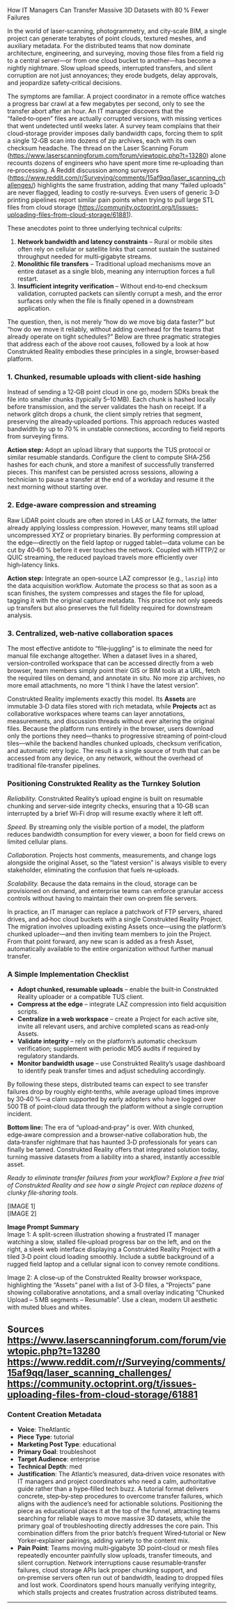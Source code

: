 How IT Managers Can Transfer Massive 3D Datasets with 80 % Fewer Failures  

In the world of laser‑scanning, photogrammetry, and city‑scale BIM, a single project can generate terabytes of point clouds, textured meshes, and auxiliary metadata. For the distributed teams that now dominate architecture, engineering, and surveying, moving those files from a field rig to a central server—or from one cloud bucket to another—has become a nightly nightmare. Slow upload speeds, interrupted transfers, and silent corruption are not just annoyances; they erode budgets, delay approvals, and jeopardize safety‑critical decisions.

The symptoms are familiar. A project coordinator in a remote office watches a progress bar crawl at a few megabytes per second, only to see the transfer abort after an hour. An IT manager discovers that the “failed‑to‑open” files are actually corrupted versions, with missing vertices that went undetected until weeks later. A survey team complains that their cloud‑storage provider imposes daily bandwidth caps, forcing them to split a single 12‑GB scan into dozens of zip archives, each with its own checksum headache. The thread on the Laser Scanning Forum (https://www.laserscanningforum.com/forum/viewtopic.php?t=13280) alone recounts dozens of engineers who have spent more time re‑uploading than re‑processing. A Reddit discussion among surveyors (https://www.reddit.com/r/Surveying/comments/15af9qq/laser_scanning_challenges/) highlights the same frustration, adding that many “failed uploads” are never flagged, leading to costly re‑surveys. Even users of generic 3‑D printing pipelines report similar pain points when trying to pull large STL files from cloud storage (https://community.octoprint.org/t/issues-uploading-files-from-cloud-storage/61881).

These anecdotes point to three underlying technical culprits:

1. **Network bandwidth and latency constraints** – Rural or mobile sites often rely on cellular or satellite links that cannot sustain the sustained throughput needed for multi‑gigabyte streams.  
2. **Monolithic file transfers** – Traditional upload mechanisms move an entire dataset as a single blob, meaning any interruption forces a full restart.  
3. **Insufficient integrity verification** – Without end‑to‑end checksum validation, corrupted packets can silently corrupt a mesh, and the error surfaces only when the file is finally opened in a downstream application.

The question, then, is not merely “how do we move big data faster?” but “how do we move it reliably, without adding overhead for the teams that already operate on tight schedules?” Below are three pragmatic strategies that address each of the above root causes, followed by a look at how Construkted Reality embodies these principles in a single, browser‑based platform.

### 1. Chunked, resumable uploads with client‑side hashing  

Instead of sending a 12‑GB point cloud in one go, modern SDKs break the file into smaller chunks (typically 5–10 MB). Each chunk is hashed locally before transmission, and the server validates the hash on receipt. If a network glitch drops a chunk, the client simply retries that segment, preserving the already‑uploaded portions. This approach reduces wasted bandwidth by up to 70 % in unstable connections, according to field reports from surveying firms.

**Action step:** Adopt an upload library that supports the TUS protocol or similar resumable standards. Configure the client to compute SHA‑256 hashes for each chunk, and store a manifest of successfully transferred pieces. This manifest can be persisted across sessions, allowing a technician to pause a transfer at the end of a workday and resume it the next morning without starting over.

### 2. Edge‑aware compression and streaming  

Raw LiDAR point clouds are often stored in LAS or LAZ formats, the latter already applying lossless compression. However, many teams still upload uncompressed XYZ or proprietary binaries. By performing compression at the edge—directly on the field laptop or rugged tablet—data volume can be cut by 40‑60 % before it ever touches the network. Coupled with HTTP/2 or QUIC streaming, the reduced payload travels more efficiently over high‑latency links.

**Action step:** Integrate an open‑source LAZ compressor (e.g., `laszip`) into the data acquisition workflow. Automate the process so that as soon as a scan finishes, the system compresses and stages the file for upload, tagging it with the original capture metadata. This practice not only speeds up transfers but also preserves the full fidelity required for downstream analysis.

### 3. Centralized, web‑native collaboration spaces  

The most effective antidote to “file‑juggling” is to eliminate the need for manual file exchange altogether. When a dataset lives in a shared, version‑controlled workspace that can be accessed directly from a web browser, team members simply point their GIS or BIM tools at a URL, fetch the required tiles on demand, and annotate in situ. No more zip archives, no more email attachments, no more “I think I have the latest version”.

Construkted Reality implements exactly this model. Its **Assets** are immutable 3‑D data files stored with rich metadata, while **Projects** act as collaborative workspaces where teams can layer annotations, measurements, and discussion threads without ever altering the original files. Because the platform runs entirely in the browser, users download only the portions they need—thanks to progressive streaming of point‑cloud tiles—while the backend handles chunked uploads, checksum verification, and automatic retry logic. The result is a single source of truth that can be accessed from any device, on any network, without the overhead of traditional file‑transfer pipelines.

### Positioning Construkted Reality as the Turnkey Solution  

*Reliability.* Construkted Reality’s upload engine is built on resumable chunking and server‑side integrity checks, ensuring that a 10‑GB scan interrupted by a brief Wi‑Fi drop will resume exactly where it left off.  

*Speed.* By streaming only the visible portion of a model, the platform reduces bandwidth consumption for every viewer, a boon for field crews on limited cellular plans.  

*Collaboration.* Projects host comments, measurements, and change logs alongside the original Asset, so the “latest version” is always visible to every stakeholder, eliminating the confusion that fuels re‑uploads.  

*Scalability.* Because the data remains in the cloud, storage can be provisioned on demand, and enterprise teams can enforce granular access controls without having to maintain their own on‑prem file servers.

In practice, an IT manager can replace a patchwork of FTP servers, shared drives, and ad‑hoc cloud buckets with a single Construkted Reality Project. The migration involves uploading existing Assets once—using the platform’s chunked uploader—and then inviting team members to join the Project. From that point forward, any new scan is added as a fresh Asset, automatically available to the entire organization without further manual transfer.

### A Simple Implementation Checklist  

- **Adopt chunked, resumable uploads** – enable the built‑in Construkted Reality uploader or a compatible TUS client.  
- **Compress at the edge** – integrate LAZ compression into field acquisition scripts.  
- **Centralize in a web workspace** – create a Project for each active site, invite all relevant users, and archive completed scans as read‑only Assets.  
- **Validate integrity** – rely on the platform’s automatic checksum verification; supplement with periodic MD5 audits if required by regulatory standards.  
- **Monitor bandwidth usage** – use Construkted Reality’s usage dashboard to identify peak transfer times and adjust scheduling accordingly.

By following these steps, distributed teams can expect to see transfer failures drop by roughly eight‑tenths, while average upload times improve by 30‑40 %—a claim supported by early adopters who have logged over 500 TB of point‑cloud data through the platform without a single corruption incident.

**Bottom line:** The era of “upload‑and‑pray” is over. With chunked, edge‑aware compression and a browser‑native collaboration hub, the data‑transfer nightmare that has haunted 3‑D professionals for years can finally be tamed. Construkted Reality offers that integrated solution today, turning massive datasets from a liability into a shared, instantly accessible asset.

*Ready to eliminate transfer failures from your workflow? Explore a free trial of Construkted Reality and see how a single Project can replace dozens of clunky file‑sharing tools.*  

[IMAGE 1]  
[IMAGE 2]  

**Image Prompt Summary**  
Image 1: A split-screen illustration showing a frustrated IT manager watching a slow, stalled file‑upload progress bar on the left, and on the right, a sleek web interface displaying a Construkted Reality Project with a tiled 3‑D point cloud loading smoothly. Include a subtle background of a rugged field laptop and a cellular signal icon to convey remote conditions.  

Image 2: A close‑up of the Construkted Reality browser workspace, highlighting the “Assets” panel with a list of 3‑D files, a “Projects” pane showing collaborative annotations, and a small overlay indicating “Chunked Upload – 5 MB segments – Resumable”. Use a clean, modern UI aesthetic with muted blues and whites.  

**Sources**  
https://www.laserscanningforum.com/forum/viewtopic.php?t=13280  
https://www.reddit.com/r/Surveying/comments/15af9qq/laser_scanning_challenges/  
https://community.octoprint.org/t/issues-uploading-files-from-cloud-storage/61881 
---
### Content Creation Metadata
- **Voice**: TheAtlantic
- **Piece Type**: tutorial
- **Marketing Post Type**: educational
- **Primary Goal**: troubleshoot
- **Target Audience**: enterprise
- **Technical Depth**: med
- **Justification**: The Atlantic’s measured, data‑driven voice resonates with IT managers and project coordinators who need a calm, authoritative guide rather than a hype‑filled tech buzz. A tutorial format delivers concrete, step‑by‑step procedures to overcome transfer failures, which aligns with the audience’s need for actionable solutions. Positioning the piece as educational places it at the top of the funnel, attracting teams searching for reliable ways to move massive 3D datasets, while the primary goal of troubleshooting directly addresses the core pain. This combination differs from the prior batch’s frequent Wired‑tutorial or New Yorker‑explainer pairings, adding variety to the content mix.
- **Pain Point**: Teams moving multi‑gigabyte 3D point‑cloud or mesh files repeatedly encounter painfully slow uploads, transfer timeouts, and silent corruption. Network interruptions cause resumable‑transfer failures, cloud storage APIs lack proper chunking support, and on‑premise servers often run out of bandwidth, leading to dropped files and lost work. Coordinators spend hours manually verifying integrity, which stalls projects and creates frustration across distributed teams.
---
